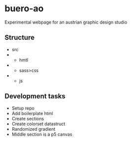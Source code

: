 # buero-ao
Experimental webpage for an austrian graphic design studio

## Structure
* src
* * hmtl
* * sass>css
* * js 

## Development tasks
* Setup repo
* Add boilerplate html
* Create sections
* Create colorset datastruct
* Randomized gradient
* Middle section is a p5 canvas


